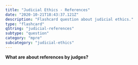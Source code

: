 ```yaml
---
title: "Judicial Ethics - References"
date: "2020-10-21T18:43:37.121Z"
description: "Flashcard question about judicial ethics."
type: "flashcard"
qString: "judicial-references"
subtype: "question"
category: "mpre"
subcategory: "judicial-ethics"
---
```


**What are about references by judges?**